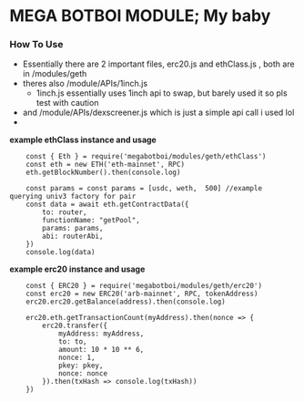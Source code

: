# MEGA BOTBOI MODULE; My baby

### How To Use
- Essentially there are 2 important files, erc20.js and ethClass.js , both are in /modules/geth
- theres also /module/APIs/1inch.js
  - 1inch.js essentially uses 1inch api to swap, but barely used it so pls test with caution
- and /module/APIs/dexscreener.js which is just a simple api call i used lol
- 
**example ethClass instance and usage**
```
    const { Eth } = require('megabotboi/modules/geth/ethClass')
    const eth = new ETH('eth-mainnet', RPC)
    eth.getBlockNumber().then(console.log)

    const params = const params = [usdc, weth,  500] //example querying univ3 factory for pair
    const data = await eth.getContractData({
        to: router,
        functionName: "getPool",
        params: params,
        abi: routerAbi,
    })
    console.log(data)
```

**example erc20 instance and usage**
```
    const { ERC20 } = require('megabotboi/modules/geth/erc20')
    const erc20 = new ERC20('arb-mainnet', RPC, tokenAddress)
    erc20.erc20.getBalance(address).then(console.log)

    erc20.eth.getTransactionCount(myAddress).then(nonce => {
        erc20.transfer({
            myAddress: myAddress,
            to: to,
            amount: 10 * 10 ** 6,
            nonce: 1,
            pkey: pkey,
            nonce: nonce
        }).then(txHash => console.log(txHash))
    })
```

